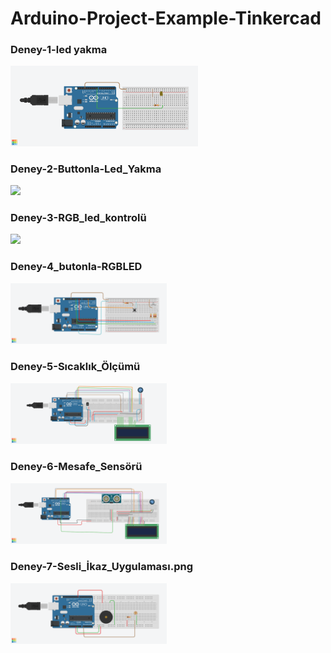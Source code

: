 # Arduino-Project-Example-Tinkercad
<h3>Deney-1-led yakma</h3>
<img src="Deney-1-led yakma.png" width="300" >
<h3>Deney-2-Buttonla-Led_Yakma</h3>
<img src="Deney-2-Buttonla-Led_Yakma" width="250" >
<h3>Deney-3-RGB_led_kontrolü</h3>
<img src="Deney-3-RGB_led_kontrolü.png" width="250" >
<h3>Deney-4_butonla-RGBLED</h3>
<img src="Deney-4_butonla-RGBLED.png" width="250" >
<h3>Deney-5-Sıcaklık_Ölçümü</h3>
<img src="Deney-5-Sıcaklık_Ölçümü.png" width="250" >
<h3>Deney-6-Mesafe_Sensörü</h3>
<img src="Deney-6-Mesafe_Sensörü.png" width="250" >
<h3>Deney-7-Sesli_İkaz_Uygulaması.png</h3>
<img src="Deney-7-Sesli_İkaz_Uygulaması.png" width="250" >
